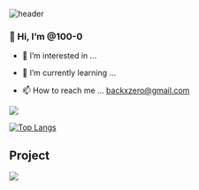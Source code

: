 
![header](https://capsule-render.vercel.app/api?type=cylinder&color=auto&height=160&section=header&text=seonyeong&fontColor=fff&%render&fontSize=50&animation=twinkling)


### 👋 Hi, I’m @100-0
- 👀 I’m interested in ...


- 🌱 I’m currently learning ...



- 📫 How to reach me ...
backxzero@gmail.com

<!---
100-0/100-0 is a ✨ special ✨ repository because its `README.md` (this file) appears on your GitHub profile.
You can click the Preview link to take a look at your changes.
--->

![](https://img.shields.io/badge/JavaScript-F7DF1E?style=for-the-badge&logo=JavaScript&logoColor=white)


[![Top Langs](https://github-readme-stats.vercel.app/api/top-langs/?username=100-0&layout=compact)](https://github.com/anuraghazra/github-readme-stats)

## Project

  <a href="https://github.com/piro16knockknock">
    <img align="center" src="https://github-readme-stats.vercel.app/api/pin/?username=piro16knockknock&repo=knockknock" />
  </a>
 

